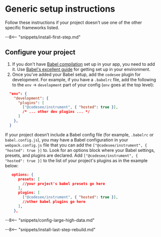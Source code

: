 # Generic setup instructions

Follow these instructions if your project doesn't use one of the other specific frameworks listed.

--8<-- "snippets/install-first-step.md"

## Configure your project

1. If you don't have [Babel compilation](https://babeljs.io/) set up in your app, you need to add it. Use [Babel's excellent guide](https://babeljs.io/setup) for getting set up in your environment.
1. Once you've added your Babel setup, add the `codesee` plugin for development. For example, if you have a `.babelrc` file, add the following to the `env` -> `development` part of your config (`env` goes at the top level):

```json
  "env": {
    "development": {
      "plugins": [
        ["@codesee/instrument", { "hosted": true }],
        /* ... other dev plugins ... */
      ]
    },
  }
```

If your project doesn’t include a Babel config file (for example, `.babelrc` or `babel.config.js`), you may have a Babel configuration in your `webpack.config.js` file that you can add the `["@codesee/instrument", { "hosted": true }]` to. Look for an options block where your Babel settings, presets, and plugins are declared. Add `["@codesee/instrument", { "hosted": true }]` to the list of your project's plugins as in the example below:

```json
   options: {
      presets: [
        //your project's babel presets go here
      ],
      plugins: [
        ["@codesee/instrument", { "hosted": true }],
        //other babel plugins go here
      ],
    },
```



--8<-- "snippets/config-large-high-data.md"

--8<-- "snippets/install-last-step-rebuild.md"




 
